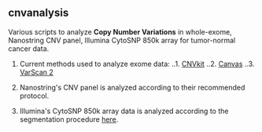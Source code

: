 ## cnvanalysis

Various scripts to analyze **Copy Number Variations** in whole-exome, Nanostring CNV panel, Illumina CytoSNP 850k array for tumor-normal cancer data.

1. Current methods used to analyze exome data:
..1. [CNVkit](https://github.com/etal/cnvkit)
..2. [Canvas](https://github.com/Illumina/canvas)
..3. [VarScan 2](https://github.com/dkoboldt/varscan)

2. Nanostring's CNV panel is analyzed according to their recommended protocol.

3. Illumina's CytoSNP 850k array data is analyzed according to the segmentation procedure [here](http://varscan.sourceforge.net/copy-number-calling.html#copy-number-methods).
